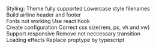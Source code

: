 Styling: Theme fully supported
Lowercase style filenames  
Build airline header and footer  
Fonts not working
Use react hook  
Create configuration
Correct css size(rem, px, vh and vw)  
Support responsive
Remove not neccessary transition  
Loading effects
Replace proptype by typescript
